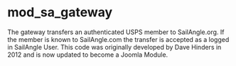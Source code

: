 # mod_sa_gateway
 The gateway transfers an authenticated USPS member to SailAngle.org.  If the member is known to SailAngle.com the transfer is accepted as a logged in SailAngle User.  This code was originally developed by Dave Hinders in 2012 and is now updated to become a Joomla Module. 

